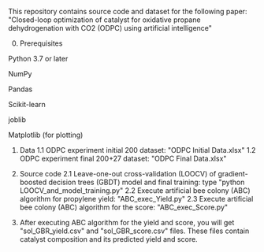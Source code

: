 This repository contains source code and dataset for the following paper: "Closed-loop optimization of catalyst for oxidative propane dehydrogenation with CO2 (ODPC) using artificial intelligence"

0. Prerequisites

Python 3.7 or later

NumPy 

Pandas

Scikit-learn

joblib

Matplotlib (for plotting)

1. Data
1.1 ODPC experiment initial 200 dataset: "ODPC Initial Data.xlsx"
1.2 ODPC experiment final 200+27 dataset: "ODPC Final Data.xlsx"

2. Source code
2.1 Leave-one-out cross-validation (LOOCV) of gradient-boosted decision trees (GBDT) model and final training: type "python LOOCV_and_model_training.py"
2.2 Execute artificial bee colony (ABC) algorithm for propylene yield: "ABC_exec_Yield.py"
2.3 Execute artificial bee colony (ABC) algorithm for the score: "ABC_exec_Score.py"

3. After executing ABC algorithm for the yield and score, you will get "sol_GBR_yield.csv" and "sol_GBR_score.csv" files. These files contain catalyst composition and its predicted yield and score.
